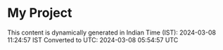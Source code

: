 # My Project

This content is dynamically generated in Indian Time (IST): 2024-03-08 11:24:57 IST
Converted to UTC: 2024-03-08 05:54:57 UTC
